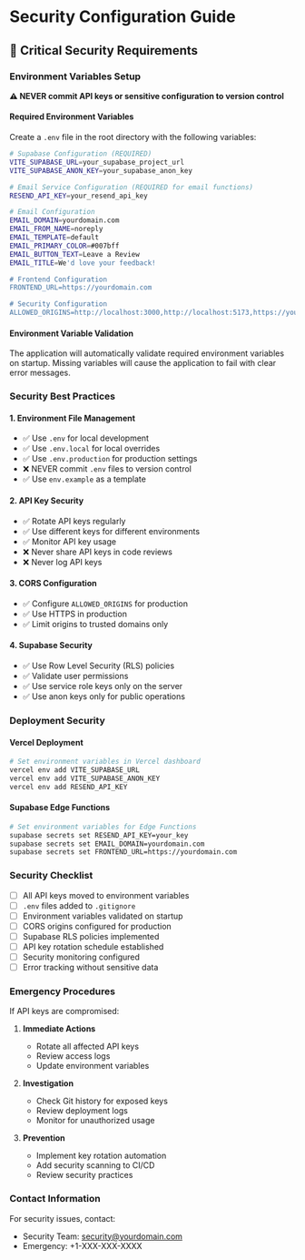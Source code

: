 # Security Configuration Guide

## 🔐 Critical Security Requirements

### Environment Variables Setup

**⚠️ NEVER commit API keys or sensitive configuration to version control**

#### Required Environment Variables

Create a `.env` file in the root directory with the following variables:

```bash
# Supabase Configuration (REQUIRED)
VITE_SUPABASE_URL=your_supabase_project_url
VITE_SUPABASE_ANON_KEY=your_supabase_anon_key

# Email Service Configuration (REQUIRED for email functions)
RESEND_API_KEY=your_resend_api_key

# Email Configuration
EMAIL_DOMAIN=yourdomain.com
EMAIL_FROM_NAME=noreply
EMAIL_TEMPLATE=default
EMAIL_PRIMARY_COLOR=#007bff
EMAIL_BUTTON_TEXT=Leave a Review
EMAIL_TITLE=We'd love your feedback!

# Frontend Configuration
FRONTEND_URL=https://yourdomain.com

# Security Configuration
ALLOWED_ORIGINS=http://localhost:3000,http://localhost:5173,https://yourdomain.com
```

#### Environment Variable Validation

The application will automatically validate required environment variables on startup. Missing variables will cause the application to fail with clear error messages.

### Security Best Practices

#### 1. Environment File Management
- ✅ Use `.env` for local development
- ✅ Use `.env.local` for local overrides
- ✅ Use `.env.production` for production settings
- ❌ NEVER commit `.env` files to version control
- ✅ Use `env.example` as a template

#### 2. API Key Security
- ✅ Rotate API keys regularly
- ✅ Use different keys for different environments
- ✅ Monitor API key usage
- ❌ Never share API keys in code reviews
- ❌ Never log API keys

#### 3. CORS Configuration
- ✅ Configure `ALLOWED_ORIGINS` for production
- ✅ Use HTTPS in production
- ✅ Limit origins to trusted domains only

#### 4. Supabase Security
- ✅ Use Row Level Security (RLS) policies
- ✅ Validate user permissions
- ✅ Use service role keys only on the server
- ✅ Use anon keys only for public operations

### Deployment Security

#### Vercel Deployment
```bash
# Set environment variables in Vercel dashboard
vercel env add VITE_SUPABASE_URL
vercel env add VITE_SUPABASE_ANON_KEY
vercel env add RESEND_API_KEY
```

#### Supabase Edge Functions
```bash
# Set environment variables for Edge Functions
supabase secrets set RESEND_API_KEY=your_key
supabase secrets set EMAIL_DOMAIN=yourdomain.com
supabase secrets set FRONTEND_URL=https://yourdomain.com
```

### Security Checklist

- [ ] All API keys moved to environment variables
- [ ] `.env` files added to `.gitignore`
- [ ] Environment variables validated on startup
- [ ] CORS origins configured for production
- [ ] Supabase RLS policies implemented
- [ ] API key rotation schedule established
- [ ] Security monitoring configured
- [ ] Error tracking without sensitive data

### Emergency Procedures

If API keys are compromised:

1. **Immediate Actions**
   - Rotate all affected API keys
   - Review access logs
   - Update environment variables

2. **Investigation**
   - Check Git history for exposed keys
   - Review deployment logs
   - Monitor for unauthorized usage

3. **Prevention**
   - Implement key rotation automation
   - Add security scanning to CI/CD
   - Review security practices

### Contact Information

For security issues, contact:
- Security Team: security@yourdomain.com
- Emergency: +1-XXX-XXX-XXXX
